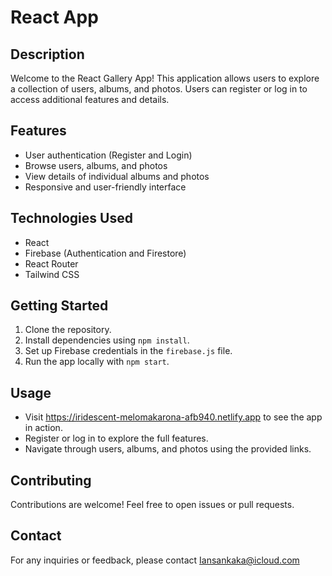 # React App

## Description
Welcome to the React Gallery App! This application allows users to explore a collection of users, albums, and photos. Users can register or log in to access additional features and details.

## Features
- User authentication (Register and Login)
- Browse users, albums, and photos
- View details of individual albums and photos
- Responsive and user-friendly interface

## Technologies Used
- React
- Firebase (Authentication and Firestore)
- React Router
- Tailwind CSS 

## Getting Started
1. Clone the repository.
2. Install dependencies using `npm install`.
3. Set up Firebase credentials in the `firebase.js` file.
4. Run the app locally with `npm start`.

## Usage
- Visit https://iridescent-melomakarona-afb940.netlify.app to see the app in action.
- Register or log in to explore the full features.
- Navigate through users, albums, and photos using the provided links.

## Contributing
Contributions are welcome! Feel free to open issues or pull requests.

## Contact
For any inquiries or feedback, please contact Iansankaka@icloud.com
